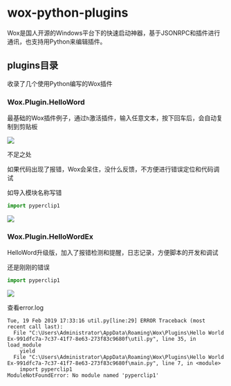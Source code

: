 # wox-python-plugins

Wox是国人开源的Windows平台下的快速启动神器，基于JSONRPC和插件进行通讯，也支持用Python来编辑插件。

## plugins目录

收录了几个使用Python编写的Wox插件

### Wox.Plugin.HelloWord

最基础的Wox插件例子，通过`h`激活插件，输入任意文本，按下回车后，会自动复制到剪贴板

![](https://upload-images.jianshu.io/upload_images/8377832-b135f0fb97e2fe6b.png?imageMogr2/auto-orient/strip%7CimageView2/2/w/1240)

不足之处

如果代码出现了报错，Wox会呆住，没什么反馈，不方便进行错误定位和代码调试

如导入模块名称写错

```python
import pyperclip1
```

![](https://upload-images.jianshu.io/upload_images/8377832-6447ee3397da9258.png?imageMogr2/auto-orient/strip%7CimageView2/2/w/1240)

### Wox.Plugin.HelloWordEx

HelloWord升级版，加入了报错检测和提醒，日志记录，方便脚本的开发和调试

还是刚刚的错误

```python
import pyperclip1
```

![](https://upload-images.jianshu.io/upload_images/8377832-3877cfa8f503d141.png?imageMogr2/auto-orient/strip%7CimageView2/2/w/1240)

查看error.log

```
Tue, 19 Feb 2019 17:33:16 util.py[line:29] ERROR Traceback (most recent call last):
  File "C:\Users\Administrator\AppData\Roaming\Wox\Plugins\Hello World Ex-991dfc7a-7c37-41f7-8e63-273f83c9680f\util.py", line 35, in load_module
    yield
  File "C:\Users\Administrator\AppData\Roaming\Wox\Plugins\Hello World Ex-991dfc7a-7c37-41f7-8e63-273f83c9680f\main.py", line 7, in <module>
    import pyperclip1
ModuleNotFoundError: No module named 'pyperclip1'
```

